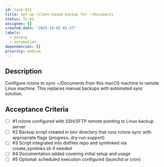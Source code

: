 ```yaml
---
id: task-011
title: Set up rclone-based backup for ~/Documents
status: To Do
assignee: []
created_date: "2025-10-02 01:37"
labels:
  - backup
  - automation
dependencies: []
priority: medium
---
```


## Description

<!-- SECTION:DESCRIPTION:BEGIN -->

Configure rclone to sync ~/Documents from this macOS machine to remote Linux
machine. This replaces manual backups with automated sync solution.

<!-- SECTION:DESCRIPTION:END -->

## Acceptance Criteria

<!-- AC:BEGIN -->

- [ ] #1 rclone configured with SSH/SFTP remote pointing to Linux backup server
- [ ] #2 Backup script created in bin/ directory that runs rclone sync with
      appropriate flags (progress, dry-run support)
- [ ] #3 Script integrated into dotfiles repo and symlinked via
      create_symlinks.sh if needed
- [ ] #4 Documentation added covering initial setup and usage
- [ ] #5 Optional: scheduled execution configured (launchd or cron)
<!-- AC:END -->
